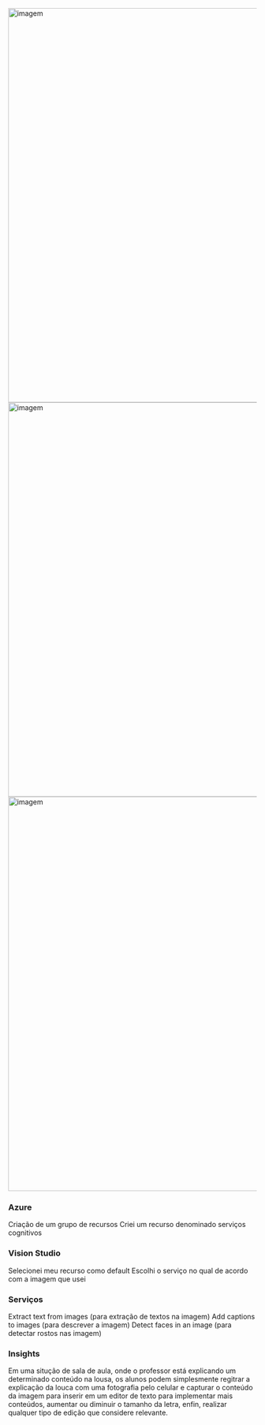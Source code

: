 <img src="https://github.com/viniedurocks/analisedeimagem/assets/159496164/713e18d3-dce8-4882-a4a4-053bee596564" alt="imagem" width="800" />
<img src="https://github.com/viniedurocks/analisedeimagem/assets/159496164/3d395fc8-abdb-4cdb-ab9d-5fd2225df13d" alt="imagem" width="800" />
<img src="https://github.com/viniedurocks/analisedeimagem/assets/159496164/4e29a570-9c57-4e10-aa88-f2e648ee90a5" alt="imagem" width="800" />



### Azure
Criação de um grupo de recursos
Criei um recurso denominado serviços cognitivos

### Vision Studio
Selecionei meu recurso como default
Escolhi o serviço no qual de acordo com a imagem que usei

### Serviços
Extract text from images (para extração de textos na imagem)
Add captions to images (para descrever a imagem)
Detect faces in an image (para detectar rostos nas imagem)

### Insights
Em uma situção de sala de aula, onde o professor está explicando um determinado conteúdo na lousa, os alunos podem simplesmente regitrar a explicação da louca com uma fotografia pelo celular e capturar o conteúdo da imagem para inserir em um editor de texto para implementar mais conteúdos, aumentar ou diminuir o tamanho da letra, enfin, realizar qualquer tipo de edição que considere relevante.
